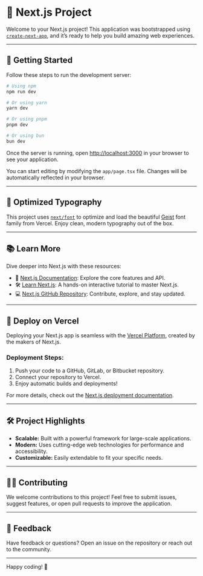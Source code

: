 # 🚀 Next.js Project

Welcome to your Next.js project! This application was bootstrapped using [`create-next-app`](https://nextjs.org/docs/app/api-reference/cli/create-next-app), and it’s ready to help you build amazing web experiences.

---

## 🏃 Getting Started

Follow these steps to run the development server:

```bash
# Using npm
npm run dev

# Or using yarn
yarn dev

# Or using pnpm
pnpm dev

# Or using bun
bun dev
```

Once the server is running, open [http://localhost:3000](http://localhost:3000) in your browser to see your application.

You can start editing by modifying the `app/page.tsx` file. Changes will be automatically reflected in your browser.

---

## 🎨 Optimized Typography

This project uses [`next/font`](https://nextjs.org/docs/app/building-your-application/optimizing/fonts) to optimize and load the beautiful [Geist](https://vercel.com/font) font family from Vercel. Enjoy clean, modern typography out of the box.

---

## 📚 Learn More

Dive deeper into Next.js with these resources:

- 📖 [Next.js Documentation](https://nextjs.org/docs): Explore the core features and API.
- 🛠️ [Learn Next.js](https://nextjs.org/learn): A hands-on interactive tutorial to master Next.js.
- 💻 [Next.js GitHub Repository](https://github.com/vercel/next.js): Contribute, explore, and stay updated.

---

## 🚀 Deploy on Vercel

Deploying your Next.js app is seamless with the [Vercel Platform](https://vercel.com/new?utm_medium=default-template&filter=next.js&utm_source=create-next-app&utm_campaign=create-next-app-readme), created by the makers of Next.js.

### Deployment Steps:

1. Push your code to a GitHub, GitLab, or Bitbucket repository.
2. Connect your repository to Vercel.
3. Enjoy automatic builds and deployments!

For more details, check out the [Next.js deployment documentation](https://nextjs.org/docs/app/building-your-application/deploying).

---

## 🛠️ Project Highlights

- **Scalable:** Built with a powerful framework for large-scale applications.
- **Modern:** Uses cutting-edge web technologies for performance and accessibility.
- **Customizable:** Easily extendable to fit your specific needs.

---

## 🧑‍💻 Contributing

We welcome contributions to this project! Feel free to submit issues, suggest features, or open pull requests to improve the application.

---

## 💬 Feedback

Have feedback or questions? Open an issue on the repository or reach out to the community.

---

Happy coding! 🎉
